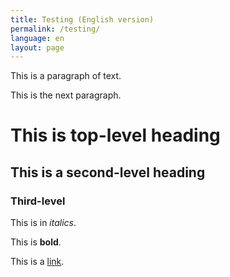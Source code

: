 ```yaml
---
title: Testing (English version)
permalink: /testing/
language: en
layout: page
---
```

This is a paragraph of text.

This is the next paragraph.

# This is top-level heading

## This is a second-level heading

### Third-level

This is in *italics*.

This is **bold**.

This is a [link](https://sdg-cambodia.github.io/site).

